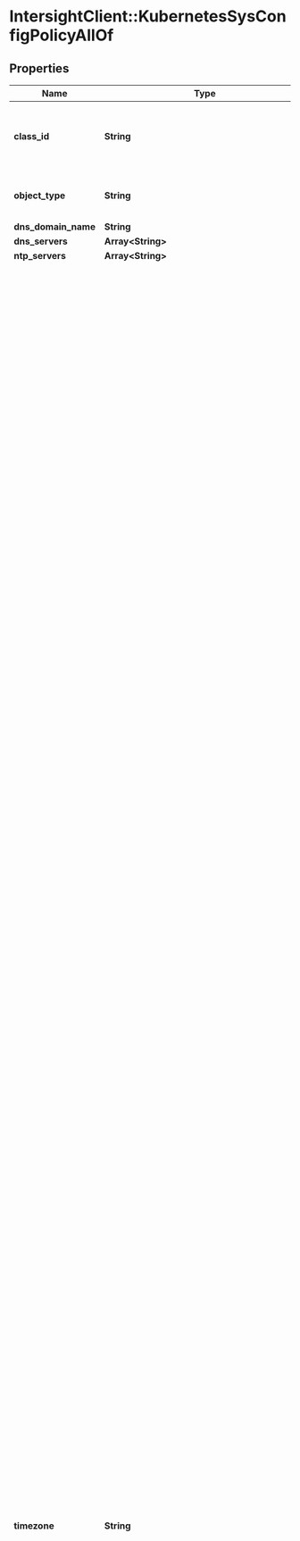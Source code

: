 # IntersightClient::KubernetesSysConfigPolicyAllOf

## Properties

| Name | Type | Description | Notes |
| ---- | ---- | ----------- | ----- |
| **class_id** | **String** | The fully-qualified name of the instantiated, concrete type. This property is used as a discriminator to identify the type of the payload when marshaling and unmarshaling data. | [default to &#39;kubernetes.SysConfigPolicy&#39;] |
| **object_type** | **String** | The fully-qualified name of the instantiated, concrete type. The value should be the same as the &#39;ClassId&#39; property. | [default to &#39;kubernetes.SysConfigPolicy&#39;] |
| **dns_domain_name** | **String** | The DNS Search Domain Name. | [optional] |
| **dns_servers** | **Array&lt;String&gt;** |  | [optional] |
| **ntp_servers** | **Array&lt;String&gt;** |  | [optional] |
| **timezone** | **String** | The timezone of the node&#39;s system clock. * &#x60;Pacific/Niue&#x60; -  * &#x60;Pacific/Pago_Pago&#x60; -  * &#x60;Pacific/Honolulu&#x60; -  * &#x60;Pacific/Rarotonga&#x60; -  * &#x60;Pacific/Tahiti&#x60; -  * &#x60;Pacific/Marquesas&#x60; -  * &#x60;America/Anchorage&#x60; -  * &#x60;Pacific/Gambier&#x60; -  * &#x60;America/Los_Angeles&#x60; -  * &#x60;America/Tijuana&#x60; -  * &#x60;America/Vancouver&#x60; -  * &#x60;America/Whitehorse&#x60; -  * &#x60;Pacific/Pitcairn&#x60; -  * &#x60;America/Dawson_Creek&#x60; -  * &#x60;America/Denver&#x60; -  * &#x60;America/Edmonton&#x60; -  * &#x60;America/Hermosillo&#x60; -  * &#x60;America/Mazatlan&#x60; -  * &#x60;America/Phoenix&#x60; -  * &#x60;America/Yellowknife&#x60; -  * &#x60;America/Belize&#x60; -  * &#x60;America/Chicago&#x60; -  * &#x60;America/Costa_Rica&#x60; -  * &#x60;America/El_Salvador&#x60; -  * &#x60;America/Guatemala&#x60; -  * &#x60;America/Managua&#x60; -  * &#x60;America/Mexico_City&#x60; -  * &#x60;America/Regina&#x60; -  * &#x60;America/Tegucigalpa&#x60; -  * &#x60;America/Winnipeg&#x60; -  * &#x60;Pacific/Galapagos&#x60; -  * &#x60;America/Bogota&#x60; -  * &#x60;America/Cancun&#x60; -  * &#x60;America/Cayman&#x60; -  * &#x60;America/Guayaquil&#x60; -  * &#x60;America/Havana&#x60; -  * &#x60;America/Iqaluit&#x60; -  * &#x60;America/Jamaica&#x60; -  * &#x60;America/Lima&#x60; -  * &#x60;America/Nassau&#x60; -  * &#x60;America/New_York&#x60; -  * &#x60;America/Panama&#x60; -  * &#x60;America/Port-au-Prince&#x60; -  * &#x60;America/Rio_Branco&#x60; -  * &#x60;America/Toronto&#x60; -  * &#x60;Pacific/Easter&#x60; -  * &#x60;America/Caracas&#x60; -  * &#x60;America/Asuncion&#x60; -  * &#x60;America/Barbados&#x60; -  * &#x60;America/Boa_Vista&#x60; -  * &#x60;America/Campo_Grande&#x60; -  * &#x60;America/Cuiaba&#x60; -  * &#x60;America/Curacao&#x60; -  * &#x60;America/Grand_Turk&#x60; -  * &#x60;America/Guyana&#x60; -  * &#x60;America/Halifax&#x60; -  * &#x60;America/La_Paz&#x60; -  * &#x60;America/Manaus&#x60; -  * &#x60;America/Martinique&#x60; -  * &#x60;America/Port_of_Spain&#x60; -  * &#x60;America/Porto_Velho&#x60; -  * &#x60;America/Puerto_Rico&#x60; -  * &#x60;America/Santo_Domingo&#x60; -  * &#x60;America/Thule&#x60; -  * &#x60;Atlantic/Bermuda&#x60; -  * &#x60;America/St_Johns&#x60; -  * &#x60;America/Araguaina&#x60; -  * &#x60;America/Argentina/Buenos_Aires&#x60; -  * &#x60;America/Bahia&#x60; -  * &#x60;America/Belem&#x60; -  * &#x60;America/Cayenne&#x60; -  * &#x60;America/Fortaleza&#x60; -  * &#x60;America/Godthab&#x60; -  * &#x60;America/Maceio&#x60; -  * &#x60;America/Miquelon&#x60; -  * &#x60;America/Montevideo&#x60; -  * &#x60;America/Paramaribo&#x60; -  * &#x60;America/Recife&#x60; -  * &#x60;America/Santiago&#x60; -  * &#x60;America/Sao_Paulo&#x60; -  * &#x60;Antarctica/Palmer&#x60; -  * &#x60;Antarctica/Rothera&#x60; -  * &#x60;Atlantic/Stanley&#x60; -  * &#x60;America/Noronha&#x60; -  * &#x60;Atlantic/South_Georgia&#x60; -  * &#x60;America/Scoresbysund&#x60; -  * &#x60;Atlantic/Azores&#x60; -  * &#x60;Atlantic/Cape_Verde&#x60; -  * &#x60;Africa/Abidjan&#x60; -  * &#x60;Africa/Accra&#x60; -  * &#x60;Africa/Bissau&#x60; -  * &#x60;Africa/Casablanca&#x60; -  * &#x60;Africa/El_Aaiun&#x60; -  * &#x60;Africa/Monrovia&#x60; -  * &#x60;America/Danmarkshavn&#x60; -  * &#x60;Atlantic/Canary&#x60; -  * &#x60;Atlantic/Faroe&#x60; -  * &#x60;Atlantic/Reykjavik&#x60; -  * &#x60;Etc/GMT&#x60; -  * &#x60;Europe/Dublin&#x60; -  * &#x60;Europe/Lisbon&#x60; -  * &#x60;Europe/London&#x60; -  * &#x60;Africa/Algiers&#x60; -  * &#x60;Africa/Ceuta&#x60; -  * &#x60;Africa/Lagos&#x60; -  * &#x60;Africa/Ndjamena&#x60; -  * &#x60;Africa/Tunis&#x60; -  * &#x60;Africa/Windhoek&#x60; -  * &#x60;Europe/Amsterdam&#x60; -  * &#x60;Europe/Andorra&#x60; -  * &#x60;Europe/Belgrade&#x60; -  * &#x60;Europe/Berlin&#x60; -  * &#x60;Europe/Brussels&#x60; -  * &#x60;Europe/Budapest&#x60; -  * &#x60;Europe/Copenhagen&#x60; -  * &#x60;Europe/Gibraltar&#x60; -  * &#x60;Europe/Luxembourg&#x60; -  * &#x60;Europe/Madrid&#x60; -  * &#x60;Europe/Malta&#x60; -  * &#x60;Europe/Monaco&#x60; -  * &#x60;Europe/Oslo&#x60; -  * &#x60;Europe/Paris&#x60; -  * &#x60;Europe/Prague&#x60; -  * &#x60;Europe/Rome&#x60; -  * &#x60;Europe/Stockholm&#x60; -  * &#x60;Europe/Tirane&#x60; -  * &#x60;Europe/Vienna&#x60; -  * &#x60;Europe/Warsaw&#x60; -  * &#x60;Europe/Zurich&#x60; -  * &#x60;Africa/Cairo&#x60; -  * &#x60;Africa/Johannesburg&#x60; -  * &#x60;Africa/Maputo&#x60; -  * &#x60;Africa/Tripoli&#x60; -  * &#x60;Asia/Amman&#x60; -  * &#x60;Asia/Beirut&#x60; -  * &#x60;Asia/Damascus&#x60; -  * &#x60;Asia/Gaza&#x60; -  * &#x60;Asia/Jerusalem&#x60; -  * &#x60;Asia/Nicosia&#x60; -  * &#x60;Europe/Athens&#x60; -  * &#x60;Europe/Bucharest&#x60; -  * &#x60;Europe/Chisinau&#x60; -  * &#x60;Europe/Helsinki&#x60; -  * &#x60;Europe/Istanbul&#x60; -  * &#x60;Europe/Kaliningrad&#x60; -  * &#x60;Europe/Kiev&#x60; -  * &#x60;Europe/Riga&#x60; -  * &#x60;Europe/Sofia&#x60; -  * &#x60;Europe/Tallinn&#x60; -  * &#x60;Europe/Vilnius&#x60; -  * &#x60;Africa/Khartoum&#x60; -  * &#x60;Africa/Nairobi&#x60; -  * &#x60;Antarctica/Syowa&#x60; -  * &#x60;Asia/Baghdad&#x60; -  * &#x60;Asia/Qatar&#x60; -  * &#x60;Asia/Riyadh&#x60; -  * &#x60;Europe/Minsk&#x60; -  * &#x60;Europe/Moscow&#x60; -  * &#x60;Asia/Tehran&#x60; -  * &#x60;Asia/Baku&#x60; -  * &#x60;Asia/Dubai&#x60; -  * &#x60;Asia/Tbilisi&#x60; -  * &#x60;Asia/Yerevan&#x60; -  * &#x60;Europe/Samara&#x60; -  * &#x60;Indian/Mahe&#x60; -  * &#x60;Indian/Mauritius&#x60; -  * &#x60;Indian/Reunion&#x60; -  * &#x60;Asia/Kabul&#x60; -  * &#x60;Antarctica/Mawson&#x60; -  * &#x60;Asia/Aqtau&#x60; -  * &#x60;Asia/Aqtobe&#x60; -  * &#x60;Asia/Ashgabat&#x60; -  * &#x60;Asia/Dushanbe&#x60; -  * &#x60;Asia/Karachi&#x60; -  * &#x60;Asia/Tashkent&#x60; -  * &#x60;Asia/Yekaterinburg&#x60; -  * &#x60;Indian/Kerguelen&#x60; -  * &#x60;Indian/Maldives&#x60; -  * &#x60;Asia/Calcutta&#x60; -  * &#x60;Asia/Kolkata&#x60; -  * &#x60;Asia/Colombo&#x60; -  * &#x60;Asia/Katmandu&#x60; -  * &#x60;Antarctica/Vostok&#x60; -  * &#x60;Asia/Almaty&#x60; -  * &#x60;Asia/Bishkek&#x60; -  * &#x60;Asia/Dhaka&#x60; -  * &#x60;Asia/Omsk&#x60; -  * &#x60;Asia/Thimphu&#x60; -  * &#x60;Indian/Chagos&#x60; -  * &#x60;Asia/Rangoon&#x60; -  * &#x60;Indian/Cocos&#x60; -  * &#x60;Antarctica/Davis&#x60; -  * &#x60;Asia/Bangkok&#x60; -  * &#x60;Asia/Hovd&#x60; -  * &#x60;Asia/Jakarta&#x60; -  * &#x60;Asia/Krasnoyarsk&#x60; -  * &#x60;Asia/Saigon&#x60; -  * &#x60;Indian/Christmas&#x60; -  * &#x60;Antarctica/Casey&#x60; -  * &#x60;Asia/Brunei&#x60; -  * &#x60;Asia/Choibalsan&#x60; -  * &#x60;Asia/Hong_Kong&#x60; -  * &#x60;Asia/Irkutsk&#x60; -  * &#x60;Asia/Kuala_Lumpur&#x60; -  * &#x60;Asia/Macau&#x60; -  * &#x60;Asia/Makassar&#x60; -  * &#x60;Asia/Manila&#x60; -  * &#x60;Asia/Shanghai&#x60; -  * &#x60;Asia/Singapore&#x60; -  * &#x60;Asia/Taipei&#x60; -  * &#x60;Asia/Ulaanbaatar&#x60; -  * &#x60;Australia/Perth&#x60; -  * &#x60;Asia/Pyongyang&#x60; -  * &#x60;Asia/Dili&#x60; -  * &#x60;Asia/Jayapura&#x60; -  * &#x60;Asia/Seoul&#x60; -  * &#x60;Asia/Tokyo&#x60; -  * &#x60;Asia/Yakutsk&#x60; -  * &#x60;Pacific/Palau&#x60; -  * &#x60;Australia/Adelaide&#x60; -  * &#x60;Australia/Darwin&#x60; -  * &#x60;Antarctica/DumontDUrville&#x60; -  * &#x60;Asia/Magadan&#x60; -  * &#x60;Asia/Vladivostok&#x60; -  * &#x60;Australia/Brisbane&#x60; -  * &#x60;Australia/Hobart&#x60; -  * &#x60;Australia/Sydney&#x60; -  * &#x60;Pacific/Chuuk&#x60; -  * &#x60;Pacific/Guam&#x60; -  * &#x60;Pacific/Port_Moresby&#x60; -  * &#x60;Pacific/Efate&#x60; -  * &#x60;Pacific/Guadalcanal&#x60; -  * &#x60;Pacific/Kosrae&#x60; -  * &#x60;Pacific/Norfolk&#x60; -  * &#x60;Pacific/Noumea&#x60; -  * &#x60;Pacific/Pohnpei&#x60; -  * &#x60;Asia/Kamchatka&#x60; -  * &#x60;Pacific/Auckland&#x60; -  * &#x60;Pacific/Fiji&#x60; -  * &#x60;Pacific/Funafuti&#x60; -  * &#x60;Pacific/Kwajalein&#x60; -  * &#x60;Pacific/Majuro&#x60; -  * &#x60;Pacific/Nauru&#x60; -  * &#x60;Pacific/Tarawa&#x60; -  * &#x60;Pacific/Wake&#x60; -  * &#x60;Pacific/Wallis&#x60; -  * &#x60;Pacific/Apia&#x60; -  * &#x60;Pacific/Enderbury&#x60; -  * &#x60;Pacific/Fakaofo&#x60; -  * &#x60;Pacific/Tongatapu&#x60; -  * &#x60;Pacific/Kiritimati&#x60; - | [optional][default to &#39;Pacific/Niue&#39;] |
| **cluster_profiles** | [**Array&lt;KubernetesClusterProfileRelationship&gt;**](KubernetesClusterProfileRelationship.md) | An array of relationships to kubernetesClusterProfile resources. | [optional] |
| **organization** | [**OrganizationOrganizationRelationship**](OrganizationOrganizationRelationship.md) |  | [optional] |

## Example

```ruby
require 'intersight_client'

instance = IntersightClient::KubernetesSysConfigPolicyAllOf.new(
  class_id: null,
  object_type: null,
  dns_domain_name: null,
  dns_servers: null,
  ntp_servers: null,
  timezone: null,
  cluster_profiles: null,
  organization: null
)
```

